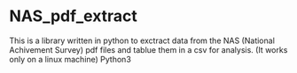 # NAS_pdf_extract
This is a library written in python to exctract data from the NAS (National Achivement Survey) pdf files and tablue them in a csv for analysis. (It works only on a linux machine) Python3
